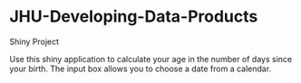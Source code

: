 # JHU-Developing-Data-Products
Shiny Project

Use this shiny application to calculate your age in the number of days since your birth.
The input box allows you to choose a date from a calendar.
